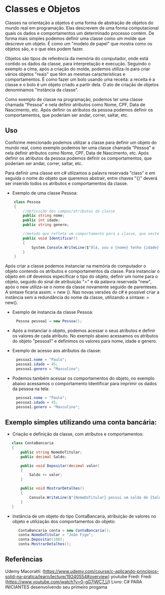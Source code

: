 Classes e Objetos
==========
Classes na orientação a objetos é uma forma de abstração de objetos do mundo real em programação. Elas descrevem de uma forma computacional quais os dados e comportamentos um determinado processo contém. De forma mais simples podemos definir uma classe como um molde que descreve um objeto. É como um "modelo de papel" que mostra como os objetos são, e o que eles podem fazer.

Objetos são tipos de referência da memória do computador, onde está contido os dados da classe, para interpretação e execução. Seguindo o exemplo a cima, após a criação do molde, podemos utiliza-lo para criar vários objetos "reais" que têm as mesmas características e comportamentos. É como fazer um bolo usando uma receita: a receita é a classe e o bolo é um objeto criado a partir dela. O ato de criação de objetos denominamos "instância da classe".

Como exemplo de classe na programação, podemos ter uma classe chamada "Pessoa" e nela definir atributos como Nome, CPF, Data de Nascimento, etc. Após definir os atríbutos da pessoa podemos definir os comportamentos, que poderiam ser andar, correr, saltar, etc.

Uso
-----
Conforme mencionado podemos utilizar a classe para definir um objeto do mundo real, como exemplo podemos ter uma classe chamada "Pessoa" e nela definir atributos como Nome, CPF, Data de Nascimento, etc. Após definir os atributos da pessoa podemos definir os comportamentos, que poderiam ser andar, correr, saltar, etc.

Para definir uma classe em c# utlizamos a palavra reservada "class" e em seguida o nome do objeto que queremos abstrair, entre chaves "{}" deverá ser inserido todos os atríbutos e comportamentos da classe.

- Exemplo de uma classe Pessoa:

```csharp
    class Pessoa
    {
        //definição dos campos/atributos da classe
        public string nome;
        public int idade;
        public string genero;

        //metodo que reflete um comportamento para a classe, que neste caso seria imprirmir na tela as informações da pessoa
        public void Identificar()
        {
            System.Console.WriteLine($"Olá, sou o {nome} tenho {idade} e sou do sexo {genero}");
        } 
    }
```

Após criar a classe podemos instanciar na memória do computador o objeto contendo os atributos e comportamentos da classe. Para instanciar o objeto em c# devemos especificar o tipo do objeto, definir um nome para o objeto, seguido do sinal de atribuição "=" e da palavra reservada "new", após o new utiliza-se o nome da classe novamente seguido de parenteses. A sintaxe ficaria assim: <NomeDaClasse> <NomeDoObjeto> = new <NomeDaClasse>(). Nas novas versões do c# é possível criar a instância sem a redundância do nome da classe, utilizando a sintaxe: <NomeDaClasse> <NomeDoObjeto> = new().


- Exemplo de instancia da classe Pessoa:

```csharp
     Pessoa pessoa1 = new Pessoa();
```
- Após a instanciar o objeto, podemos acessar o seus atríbutos e definir os valores de cada atributo. No exemplo abaixo acessamos os atríbutos do objeto "pessoa1"  e definimos os valores para nome, idade e genero. 

- Exemplo de acesso aos atríbutos da classe:  


```csharp
     pessoa1.nome = "Paulo";
     pessoa1.idade = 45;
     pessoa1.genero = "Masculino";
``` 

- Podemos também acessar os comportamentos do objeto, no exemplo abaixo acessamos o comportamento Identificar para imprimir os dados da pessoa na tela:

```csharp
     pessoa1.nome = "Paulo";
     pessoa1.idade = 45;
     pessoa1.genero = "Masculino";
```

Exemplo simples utilizando uma conta bancária:
--------

- Criação e definição da classe, com atríbutos e comportamentos:

 ```csharp
    class ContaBancaria
    {
        public string NomeDoTitular;
        public decimal Saldo;

        public void Depositar(decimal valor)
        {
            Saldo += valor;
        }

        public void MostrarDetalhes()
        {
            Console.WriteLine($"{NomeDoTitular} possui um saldo de {Saldo:C2}");
        }
    }
```

- Instância de um objeto do tipo ContaBancaria, atribuição de valores no objeto e utilização dos comportamentos do objeto:

```csharp
      ContaBancaria conta = new ContaBancaria();
      conta.NomeDoTitular = "João Figo";
      conta.Depositar(100);
      conta.MostrarDetalhes();
```

Referências
-----
Udemy Macoratti:  (https://www.udemy.com/course/c-aplicando-principios-solid-na-pratica/learn/lecture/19240554#overview)
youtube Fredi: Fredi (https://www.youtube.com/watch?v=0-gG7jWC7_U)
Livro: C# PARA INICIANTES desenvolvendo seu primeiro progama
